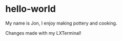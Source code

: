 # hello-world

My name is Jon, I enjoy making pottery and cooking.

Changes made with my LXTerminal!
